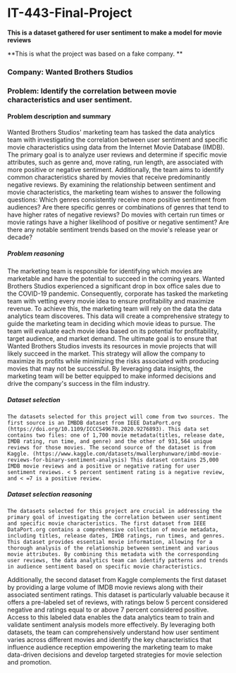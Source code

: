 # IT-443-Final-Project
**This is a dataset gathered for user sentiment to make a model for movie reviews**

**This is what the project was based on a fake company. **

### Company: Wanted Brothers Studios

### Problem: Identify the correlation between movie characteristics and user sentiment. 

#### Problem description and summary
Wanted Brothers Studios' marketing team has tasked the data analytics team with investigating the correlation between user sentiment and specific movie characteristics using data from the Internet Movie Database (IMDB). The primary goal is to analyze user reviews and determine if specific movie attributes, such as genre and, move rating, run length, are associated with more positive or negative sentiment. Additionally, the team aims to identify common characteristics shared by movies that receive predominantly negative reviews.
By examining the relationship between sentiment and movie characteristics, the marketing team wishes to answer the following questions: Which genres consistently receive more positive sentiment from audiences? Are there specific genres or combinations of genres that tend to have higher rates of negative reviews? Do movies with certain run times or movie ratings have a higher likelihood of positive or negative sentiment? Are there any notable sentiment trends based on the movie's release year or decade?

##### Problem reasoning
The marketing team is responsible for identifying which movies are marketable and have the potential to succeed in the coming years. Wanted Brothers Studios experienced a significant drop in box office sales due to the COVID-19 pandemic. Consequently, corporate has tasked the marketing team with vetting every movie idea to ensure profitability and maximize revenue.
To achieve this, the marketing team will rely on the data the data analytics team discoveres. This data will create a comprehensive strategy to guide the marketing team in deciding which movie ideas to pursue. The team will evaluate each movie idea based on its potential for profitability, target audience, and market demand.
The ultimate goal is to ensure that Wanted Brothers Studios invests its resources in movie projects that will likely succeed in the market. This strategy will allow the company to maximize its profits while minimizing the risks associated with producing movies that may not be successful. By leveraging data insights, the marketing team will be better equipped to make informed decisions and drive the company's success in the film industry.

##### Dataset selection
	The datasets selected for this project will come from two sources. The first source is an IMBDB dataset from IEEE DataPort.org (https://doi.org/10.1109/ICCCS49678.2020.9276893). This data set contains two files: one of 1,700 movie metadata(titles, release date, IMDB rating, run time, and genre) and the other of 931,564 unique reviews for those movies. The second source of the dataset is from Kaggle. (https://www.kaggle.com/datasets/mwallerphunware/imbd-movie-reviews-for-binary-sentiment-analysis) This dataset contains 25,000 IMDB movie reviews and a positive or negative rating for user sentiment reviews. < 5 percent sentiment rating is a negative review, and < =7 is a positive review.  
##### Dataset selection reasoning
	The datasets selected for this project are crucial in addressing the primary goal of investigating the correlation between user sentiment and specific movie characteristics. The first dataset from IEEE DataPort.org contains a comprehensive collection of movie metadata, including titles, release dates, IMDB ratings, run times, and genres. This dataset provides essential movie information, allowing for a thorough analysis of the relationship between sentiment and various movie attributes. By combining this metadata with the corresponding user reviews, the data analytics team can identify patterns and trends in audience sentiment based on specific movie characteristics.
Additionally, the second dataset from Kaggle complements the first dataset by providing a large volume of IMDB movie reviews along with their associated sentiment ratings. This dataset is particularly valuable because it offers a pre-labeled set of reviews, with ratings below 5 percent considered negative and ratings equal to or above 7 percent considered positive. Access to this labeled data enables the data analytics team to train and validate sentiment analysis models more effectively. By leveraging both datasets, the team can comprehensively understand how user sentiment varies across different movies and identify the key characteristics that influence audience reception empowering the marketing team to make data-driven decisions and develop targeted strategies for movie selection and promotion.


